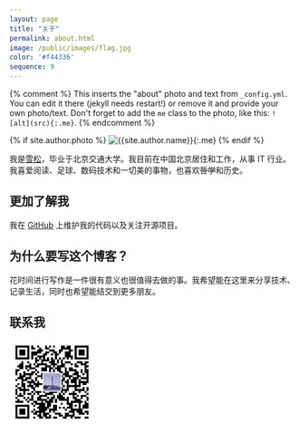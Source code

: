 ```yaml
---
layout: page
title: "关于"
permalink: about.html
image: /public/images/flag.jpg
color: '#f44336'
sequence: 9
---
```



{% comment %}
  This inserts the "about" photo and text from `_config.yml`.
  You can edit it there (jekyll needs restart!) or remove it and provide your own photo/text.
  Don't forget to add the `me` class to the photo, like this: `![alt](src){:.me}`.
{% endcomment %}

{% if site.author.photo %}
  ![{{site.author.name}}]({{site.author.photo}}){:.me}
{% endif %}


我是<u>雪松</u>，毕业于北京交通大学。我目前在中国北京居住和工作，从事 IT 行业。我喜爱阅读、足球、数码技术和一切美的事物，也喜欢<del>哲学</del>和历史。


## 更加了解我

我在 [GitHub](https://github.com/xuesongbj) 上维护我的代码以及关注开源项目。


## 为什么要写这个博客？

花时间进行写作是一件很有意义也很值得去做的事。我希望能在这里来分享技术、记录生活，同时也希望能结交到更多朋友。

## 联系我

<img width="150" height="150" src="./wechat.jpeg">

